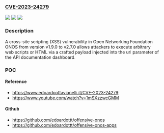 ### [CVE-2023-24279](https://cve.mitre.org/cgi-bin/cvename.cgi?name=CVE-2023-24279)
![](https://img.shields.io/static/v1?label=Product&message=n%2Fa&color=blue)
![](https://img.shields.io/static/v1?label=Version&message=n%2Fa&color=blue)
![](https://img.shields.io/static/v1?label=Vulnerability&message=n%2Fa&color=brighgreen)

### Description

A cross-site scripting (XSS) vulnerability in Open Networking Foundation ONOS from version v1.9.0 to v2.7.0 allows attackers to execute arbitrary web scripts or HTML via a crafted payload injected into the url parameter of the API documentation dashboard.

### POC

#### Reference
- https://www.edoardoottavianelli.it/CVE-2023-24279
- https://www.youtube.com/watch?v=1mSXzzwcGMM

#### Github
- https://github.com/edoardottt/offensive-onos
- https://github.com/edoardottt/offensive-onos-apps

